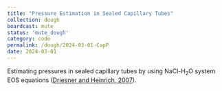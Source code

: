 ```yaml
---
title: "Pressure Estimation in Sealed Capillary Tubes"
collection: dough
boardcast: mute
status: 'mute_dough'
category: code
permalink: /dough/2024-03-01-CapP
date: 2024-03-01
---
```


Estimating pressures in sealed capillary tubes by using NaCl-H<sub>2</sub>O system EOS equations ([Driesner and Heinrich, 2007][link]).

[link]: https://www.sciencedirect.com/science/article/pii/S0016703707002943